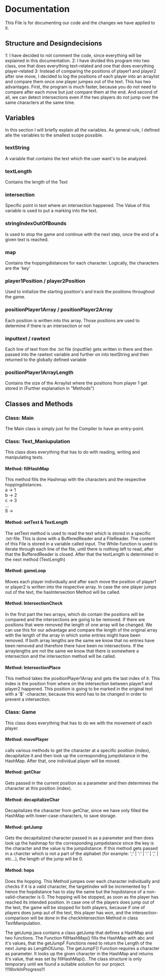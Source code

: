 # Documentation
This File is for documenting our code and the changes we have applied to it. 

## Structure and Designdecisions 
1: I have decided to not comment the code, since everything will be explained in this documentation.
2: I have divided this program into two class, one that does everything text-related and one that does
everything player-related
3: Instead of comparing the positions of player1 and player2 after one move, I decided to log the positions of each player into an
arraylist and compare them once one player jumpes out of the text. This has two advantages. First, the program is much faster,
because you do not need to compare after each move but just compare them at the end. And second of all, we can detect intersections 
even if the two players do not jump over the same characters at the same time.  

## Variables  
In this section I will briefly explain all the variables.
As general rule, I defined alle the variables to the smallest scope possible.

### textString 
A variable that contains the text which the user want's to be analyzed.  
### textLength
Contains the length of the Text 
### intersection 
Specific point in text where an intersection happened. 
The Value of this variable is used to put a marking into the text.
### stringIndexOutOfBounds
Is used to stop the game and continue with the next step, once the end of a given text is reached.
### map
Contains the hoppingdistances for each character. Logically, the characters are the 'key'
### player1Position / player2Position
Used to initialize the starting position's and track the positions throughout the game.
### positionPlayer1Array / positionPlayer2Array
Each position is written into this array. Those positions are used to determine if there is 
an intersection or not
### inputtext / rawtext 
Each line of text from the .txt file (inputfile) gets written in there and then passed 
into the rawtext variable and further on into textString and then returned to the globally 
defined variable
### positionPlayer1ArrayLength
Contains the size of the Arraylist where the positions from player 1 get stored in
(Further explanation in "Methods")
###  

## Classes and Methods

###  Class: Main
The Main class is simply just for the Compiler to have an entry-point.

### Class: Text_Maniupulation 
This class does everything that has to do with reading, writing and manipulating texts.

#### Method: fillHashMap
This method fills the Hashmap with the characters and the respective hoppingdistances. <br>
a -> 1 <br>
b -> 2 <br>
c -> 3 <br>
... <br>
ß -> <br>
#### Method: setText & TextLength
The setText method is used to read the text which is stored in a specific .txt-file.
This is done with a BufferedReader and a FileReader. The content of this File is stored in a variable called input.
The While-function is used to iterate through each line of the file, until there is nothing left to read,
after that the BufferedReader is closed. After that the textLength is determined in the next method (TextLength)
#### Method: gameLoop
Moves each player individually and after each move the position of player1 or player2 is written into the 
respective array. In case the one player jumps out of the text, the hasIntersection Method will be called.
#### Method: IntersectionCheck
In the first part the two arrays, which do contain the positions will be compared and the intersections 
are going to be removed. If there are positions that were removed the length of one array will be changed.
We can use this for our advantage and compare the length of the original array with the length of the array 
in which some entries might have been removed. If both array lengths are the same we know that no entries have been removed 
and therefore there have been no intersections. 
If the arraylengths are not the same we know that there is somewhere a intersection and the intersection method will be called.
#### Method: IntersectionPlace
This method takes the positionPlayer1Array and gets the last index of it. 
This index is the position from where on the intersection between player1 and player2 happened. 
This position is going to be marked in the original text with a '$' -character, because this word has to be changed 
in order to prevent a intersection. 

### Class: Game 
This class does everything that has to do we with the movement of each player.
#### Method: movePlayer
calls various methods to get the character at a specific position (index), decapitalize it and then look up the corresponding 
jumpdistance in the HashMap. After that, one individual player will be moved. 
#### Method: getChar
Gets passed in the current position as a parameter and then determines the character at this position (index). 
#### Method: decapitalizeChar
Decapitalizes the character from getChar, since we have only filled the HashMap with lower-case-characters, 
to save storage. 
#### Method: getJump
Gets the decapitalized character passed in as a parameter and then does look up the hashmap for the corresponding jumpdistance 
since the key is the character and the value is the jumpdistance. If this method gets passed in a charcter which is not a 
part of the alphabet (for example: ';' | ':' | '.' | ',' | etc...), the length of the jump will be 0. 
#### Method: hops
Does the hopping. This Method jumpes over each character individually and checks if it is a valid character, the targetindex will 
be incremented by 1 hence the hopdistance has to stay the same but the hopdistance of a non-valid-character is 0.
The hopping will be stopped, as soon as the player has reached its intended position. 
In case one of the players does jump out of the text, the game will be stopped for both players, because if one of players does 
jump aut of the text, this player has won, and the intersection-comparison will be done  in the checkIntersection Method 
in class TextManipulation. 






The getJump.java contains a class getJump that defines a HashMap and two functions. The Function fillHashMap() fills the HashMap
with abc and it's values, that the getJumpF Functions need to return the Length of the next Jump as LengthOfJump. The getJumpF()
Function requires a character as parameter. It looks up the given character in the HashMap and returns it's value, that was set
by fillHashMap(). .The class structure is only temporary until we found a suitable solution for our project. !!!WorkInProgress!!!